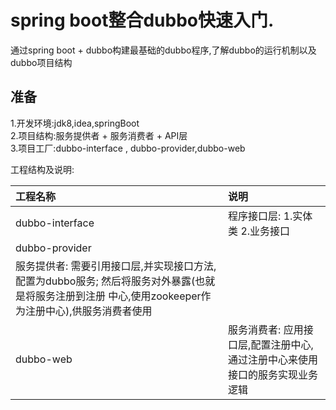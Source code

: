# spring boot整合dubbo快速入门.
通过spring boot + dubbo构建最基础的dubbo程序,了解dubbo的运行机制以及dubbo项目结构

## 准备
1.开发环境:jdk8,idea,springBoot  
2.项目结构:服务提供者 + 服务消费者 + API层  
3.项目工厂:dubbo-interface , dubbo-provider,dubbo-web  


工程结构及说明:

|     工程名称               |     说明                      |
|     :------                | :-------                      |
|    dubbo-interface         | 程序接口层: 1.实体类 2.业务接口|  
|    dubbo-provider         
| 服务提供者: 需要引用接口层,并实现接口方法, 配置为dubbo服务; 然后将服务对外暴露(也就是将服务注册到注册 中心,使用zookeeper作为注册中心),供服务消费者使用|
|    dubbo-web                 | 服务消费者: 应用接口层,配置注册中心,通过注册中心来使用接口的服务实现业务逻辑| 
    
